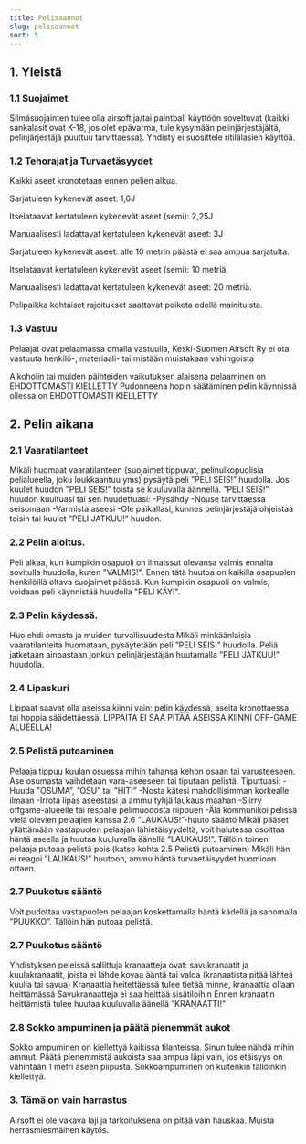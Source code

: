 ```yaml
---
title: Pelisaannot
slug: pelisaannot
sort: 5
---
```



## 1. Yleistä

### 1.1 Suojaimet

Silmäsuojainten tulee olla airsoft ja/tai paintball käyttöön soveltuvat (kaikki sankalasit ovat K-18, jos olet epävarma, tule kysymään pelinjärjestäjältä, pelinjärjestäjä puuttuu tarvittaessa). Yhdisty ei suosittele ritilälasien käyttöä.

### 1.2 Tehorajat ja Turvaetäsyydet

Kaikki aseet kronotetaan ennen pelien alkua.

Sarjatuleen kykenevät aseet: 1,6J

Itselataavat kertatuleen kykenevät aseet (semi): 2,25J

Manuaalisesti ladattavat kertatuleen kykenevät aseet: 3J

Sarjatuleen kykenevät aseet: alle 10 metrin päästä ei saa ampua sarjatulta.

Itselataavat kertatuleen kykenevät aseet (semi): 10 metriä.

Manuaalisesti ladattavat kertatuleen kykenevät aseet: 20 metriä.

Pelipaikka kohtaiset rajoitukset saattavat poiketa edellä mainituista.

### 1.3 Vastuu

Pelaajat ovat pelaamassa omalla vastuulla, Keski-Suomen Airsoft Ry ei ota vastuuta henkilö-, materiaali- tai mistään muistakaan vahingoista

Alkoholin tai muiden päihteiden vaikutuksen alaisena pelaaminen on EHDOTTOMASTI KIELLETTY
Pudonneena hopin säätäminen pelin käynnissä ollessa on EHDOTTOMASTI KIELLETTY

## 2. Pelin aikana

### 2.1 Vaaratilanteet

Mikäli huomaat vaaratilanteen (suojaimet tippuvat, pelinulkopuolisia pelialueella, joku loukkaantuu yms) pysäytä peli ”PELI SEIS!” huudolla. Jos kuulet huudon ”PELI SEIS!” toista se kuuluvalla äännellä. ”PELI SEIS!” huudon kuultuasi tai sen huudettuasi:
-Pysähdy
-Nouse tarvittaessa seisomaan
-Varmista aseesi
-Ole paikallasi, kunnes pelinjärjestäjä ohjeistaa toisin tai kuulet ”PELI JATKUU!” huudon.

### 2.2 Pelin aloitus.

Peli alkaa, kun kumpikin osapuoli on ilmaissut olevansa valmis ennalta sovitulla huudolla, kuten "VALMIS!". Ennen tätä huutoa on kaikilla osapuolen henkilöillä oltava suojaimet päässä. Kun kumpikin osapuoli on valmis, voidaan peli käynnistää huudolla "PELI KÄY!".

### 2.3 Pelin käydessä.

Huolehdi omasta ja muiden turvallisuudesta
Mikäli minkäänlaisia vaaratilanteita huomataan, pysäytetään peli ”PELI SEIS!” huudolla. Peliä jatketaan ainoastaan jonkun pelinjärjestäjän huutamalla ”PELI JATKUU!” huudolla.

### 2.4 Lipaskuri

Lippaat saavat olla aseissa kiinni vain: pelin käydessä, aseita kronottaessa tai hoppia säädettäessä. LIPPAITA EI SAA PITÄÄ ASEISSA KIINNI OFF-GAME ALUEELLA!

### 2.5 Pelistä putoaminen

Pelaaja tippuu kuulan osuessa mihin tahansa kehon osaan tai varusteeseen. Ase osumasta vaihdetaan vara-aseeseen tai tiputaan pelistä.
Tiputtuasi:
-Huuda "OSUMA”, ”OSU” tai ”HIT!”
-Nosta kätesi mahdollisimman korkealle ilmaan
-Irrota lipas aseestasi ja ammu tyhjä laukaus maahan
-Siirry offgame-alueelle tai respalle pelimuodosta riippuen
-Älä kommunikoi pelissä vielä olevien pelaajien kanssa
2.6 ”LAUKAUS!”-huuto sääntö
Mikäli pääset yllättämään vastapuolen pelaajan lähietäisyydeltä, voit halutessa osoittaa häntä aseella ja huutaa kuuluvalla äänellä ”LAUKAUS!”. Tällöin toinen pelaaja putoaa pelistä pois (katso kohta 2.5 Pelistä putoaminen) Mikäli hän ei reagoi ”LAUKAUS!” huutoon, ammu häntä turvaetäisyydet huomioon ottaen.

### 2.7 Puukotus sääntö

Voit pudottaa vastapuolen pelaajan koskettamalla häntä kädellä ja sanomalla ”PUUKKO”. Tällöin hän putoaa pelistä.

### 2.7 Puukotus sääntö

Yhdistyksen peleissä sallittuja kranaatteja ovat: savukranaatit ja kuulakranaatit, joista ei lähde kovaa ääntä tai valoa (kranaatista pitää lähteä kuulia tai savua)
Kranaattia heitettäessä tulee tietää minne, kranaattia ollaan heittämässä
Savukranaatteja ei saa heittää sisätiloihin
Ennen kranaatin heittämistä tulee huutaa kuuluvalla äänellä ”KRANAATTI!”

### 2.8 Sokko ampuminen ja päätä pienemmät aukot

Sokko ampuminen on kiellettyä kaikissa tilanteissa. Sinun tulee nähdä mihin ammut.
Päätä pienemmistä aukoista saa ampua läpi vain, jos etäisyys on vähintään 1 metri aseen piipusta. Sokkoampuminen on kuitenkin tällöinkin kiellettyä.

### 3. Tämä on vain harrastus

Airsoft ei ole vakava laji ja tarkoituksena on pitää vain hauskaa. Muista herrasmiesmäinen käytös.
